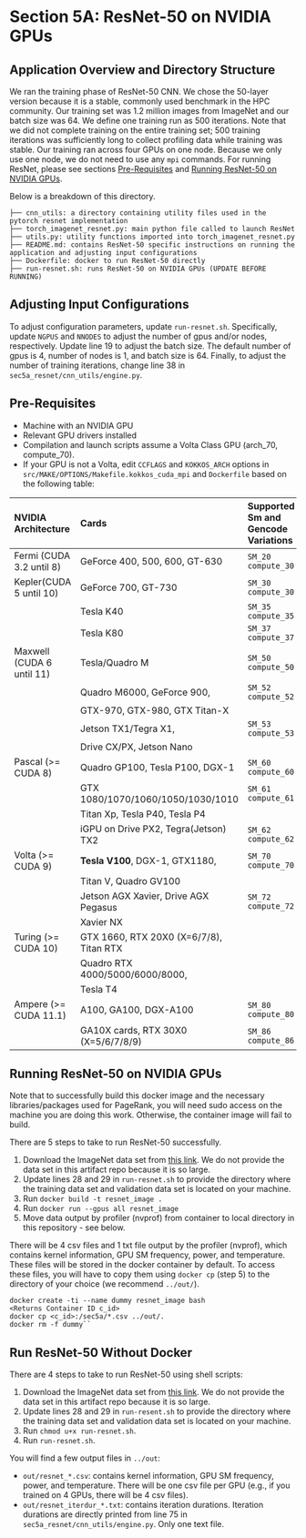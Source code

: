 # Section 5A: ResNet-50 on NVIDIA GPUs

## Application Overview and Directory Structure
We ran the training phase of ResNet-50 CNN. We chose the 50-layer version because it is a stable, commonly used benchmark in the HPC community. Our training set was 1.2 million images from ImageNet and our batch size was 64. We define one training run as 500 iterations. Note that we did not complete training on the entire training set; 500 training iterations was sufficiently long to collect profiling data while training was stable. Our training ran across four GPUs on one node. Because we only use one node, we do not need to use any `mpi` commands. 
For running ResNet, please see sections [Pre-Requisites](#pre-requisites) and [Running ResNet-50 on NVIDIA GPUs](#run-the-application).

Below is a breakdown of this directory. 
```
├── cnn_utils: a directory containing utility files used in the pytorch resnet implementation
├── torch_imagenet_resnet.py: main python file called to launch ResNet
├── utils.py: utility functions imported into torch_imagenet_resnet.py
├── README.md: contains ResNet-50 specific instructions on running the application and adjusting input configurations
├── Dockerfile: docker to run ResNet-50 directly
├── run-resnet.sh: runs ResNet-50 on NVIDIA GPUs (UPDATE BEFORE RUNNING)
```

## Adjusting Input Configurations
To adjust configuration parameters, update `run-resnet.sh`. Specifically, update `NGPUS` and `NNODES` to adjust the number of gpus and/or nodes, respectively. Update line 19 to adjust the batch size. The default number of gpus is 4, number of nodes is 1, and batch size is 64. Finally, to adjust the number of training iterations, change line 38 in `sec5a_resnet/cnn_utils/engine.py`.

## Pre-Requisites
* Machine with an NVIDIA GPU
* Relevant GPU drivers installed
* Compilation and launch scripts assume a Volta Class GPU (arch_70, compute_70).
* If your GPU is not a Volta, edit `CCFLAGS` and `KOKKOS_ARCH` options in `src/MAKE/OPTIONS/Makefile.kokkos_cuda_mpi` and `Dockerfile` based on the following table: 

| NVIDIA Architecture        | Cards                                   | Supported Sm and Gencode Variations |
|:---------------------------|:----------------------------------------|:------------------------------------|
| Fermi (CUDA 3.2 until 8)   | GeForce 400, 500, 600, GT-630           | `SM_20` `compute_30`                |
| Kepler(CUDA 5 until 10)    | GeForce 700, GT-730                     | `SM_30` `compute_30`                |
|                            | Tesla K40                               | `SM_35` `compute_35`                |
|                            | Tesla K80                               | `SM_37` `compute_37`                |
| Maxwell (CUDA 6 until 11)  | Tesla/Quadro M                          | `SM_50` `compute_50`                |
|                            | Quadro M6000, GeForce 900,              | `SM_52` `compute_52`                |
|                            | GTX-970, GTX-980, GTX Titan-X           |                                     |
|                            | Jetson TX1/Tegra X1,                    | `SM_53` `compute_53`                |
|                            | Drive CX/PX, Jetson Nano                |                                     |
| Pascal (>= CUDA 8)         | Quadro GP100, Tesla P100, DGX-1         | `SM_60` `compute_60`                |
|                            | GTX 1080/1070/1060/1050/1030/1010       | `SM_61` `compute_61`                |
|                            | Titan Xp, Tesla P40, Tesla P4           |                                     |
|                            | iGPU on Drive PX2, Tegra(Jetson) TX2    | `SM_62` `compute_62`                |
| Volta (>= CUDA 9)          | **Tesla V100**, DGX-1, GTX1180,         | `SM_70` `compute_70`                |
|                            | Titan V, Quadro GV100                   |                                     |
|                            | Jetson AGX Xavier, Drive AGX Pegasus    | `SM_72` `compute_72`                |
|                            | Xavier NX                               |                                     |
| Turing (>= CUDA 10)        | GTX 1660, RTX 20X0 (X=6/7/8), Titan RTX|| `SM_75` `compute_75`                |
|                            | Quadro RTX 4000/5000/6000/8000,         |                                     |
|                            | Tesla T4                              |                                     |
| Ampere (>= CUDA 11.1)      | A100, GA100, DGX-A100                 | `SM_80` `compute_80`                |
|                            | GA10X cards, RTX 30X0 (X=5/6/7/8/9)   | `SM_86` `compute_86`                |

## Running ResNet-50 on NVIDIA GPUs
Note that to successfully build this docker image and the necessary libraries/packages used for PageRank, you will
need sudo access on the machine you are doing this work. Otherwise, the container image will fail to build.

There are 5 steps to take to run ResNet-50 successfully. 
1. Download the ImageNet data set from [this link](https://image-net.org/download-images). We do not provide the data set in this artifact repo because it is so large. 
2. Update lines 28 and 29 in `run-resnet.sh` to provide the directory where the training data set and validation data set is located on your machine.
3. Run `docker build -t resnet_image .`
4. Run `docker run --gpus all resnet_image`
5. Move data output by profiler (nvprof) from container to local directory in this repository - see below. 

There will be 4 csv files and 1 txt file output by the profiler (nvprof), which contains kernel information, GPU SM frequency, power, and temperature. These files will be stored in the docker container by default. To access these files, you will have to copy them using `docker cp` (step 5) to the directory of your choice (we recommend `../out/`).

```
docker create -ti --name dummy resnet_image bash
<Returns Container ID c_id>
docker cp <c_id>:/sec5a/*.csv ../out/.
docker rm -f dummy``
```

## Run ResNet-50 Without Docker
There are 4 steps to take to run ResNet-50 using shell scripts:
1. Download the ImageNet data set from [this link](https://image-net.org/download-images). We do not provide the data set in this artifact repo because it is so large. 
2. Update lines 28 and 29 in `run-resent.sh` to provide the directory where the training data set and validation data set is located on your machine.
3. Run `chmod u+x run-resnet.sh`.
4. Run `run-resnet.sh`.

You will find a few output files in `../out`:
  - `out/resnet_*.csv`: contains kernel information, GPU SM frequency, power, and temperature. There will be one csv file per GPU (e.g., if you trained on 4 GPUs, there will be 4 csv files).
  - `out/resnet_iterdur_*.txt`: contains iteration durations. Iteration durations are directly printed from line 75 in `sec5a_resnet/cnn_utils/engine.py`. Only one text file. 
